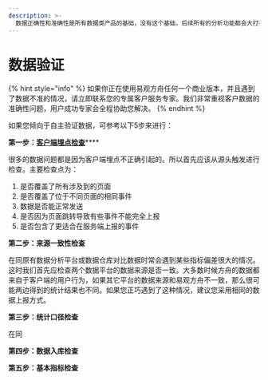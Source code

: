 ```yaml
---
description: >-
  数据正确性和准确性是所有数据类产品的基础，没有这个基础，后续所有的分析功能都会大打折扣，甚至完全无法使用。另外，当您需要从原有系统迁移到易观方舟，或者您希望将易观方舟的数据同您原有的数据仓库的数据进行比对校验时，也常会遇到和自己所期望的数据结果不一致的情况。如果您遇到这些情况，请不要着急，这些问题非常正常，本文会提供一些步骤帮助您更快地找到问题的原因。
---
```


# 数据验证

{% hint style="info" %}
如果你正在使用易观方舟任何一个商业版本，并且遇到了数据不准的情况，请立即联系您的专属客户服务专家。我们非常重视客户数据的准确性问题，用户成功专家会全程协助您解决。
{% endhint %}

如果您倾向于自主验证数据，可参考以下5步来进行：

**第一步：**[**客户端埋点检查**](sdk-verification.md)\*\*\*\*

很多的数据问题都是因为客户端埋点不正确引起的。所以首先应该从源头触发进行检查。主要检查点为：

1. 是否覆盖了所有涉及到的页面
2. 是否覆盖了位于不同页面的相同事件
3. 数据是否能正常发送
4. 是否因为页面跳转导致有些事件不能完全上报
5. 是否包含了更适合在服务端上报的事件

**第二步：来源一致性检查**

在同原有数据分析平台或数据仓库对比数据时常会遇到某些指标偏差很大的情况。这时我们首先应检查两个数据平台的数据来源是否一致。大多数时候方舟的数据都来自于客户端的用户行为，如果其它平台的数据来源和易观方舟不一致，那么很可能两边得到的统计结果也不同。如果您正巧遇到了这种情况，建议您采用相同的数据上报方式。

**第三步：统计口径检查**

在同

**第四步：数据入库检查**



**第五步：基本指标检查**



